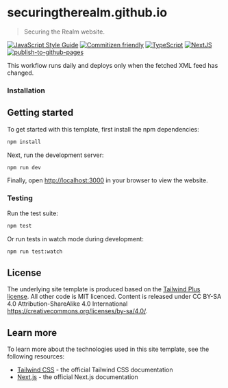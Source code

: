 # securingtherealm.github.io

> Securing the Realm website.

[![JavaScript Style Guide](https://img.shields.io/badge/code_style-standard-brightgreen.svg)](https://standardjs.com)
[![Commitizen friendly](https://img.shields.io/badge/commitizen-friendly-brightgreen.svg)](http://commitizen.github.io/cz-cli/)
[![TypeScript](https://img.shields.io/badge/--3178C6?logo=typescript&logoColor=ffffff)](https://www.typescriptlang.org/)
[![NextJS](https://img.shields.io/badge/--3178C6?logo=next.js&logoColor=ffffff)](https://nextjs.org/)
[![publish-to-github-pages](https://github.com/SecuringTheRealm/securingtherealm.github.io/actions/workflows/publish.yml/badge.svg)](https://github.com/SecuringTheRealm/securingtherealm.github.io/actions/workflows/publish.yml)

This workflow runs daily and deploys only when the fetched XML feed has changed.

### Installation

## Getting started

To get started with this template, first install the npm dependencies:

```bash
npm install
```

Next, run the development server:

```bash
npm run dev
```

Finally, open [http://localhost:3000](http://localhost:3000) in your browser to view the website.

### Testing

Run the test suite:

```bash
npm test
```

Or run tests in watch mode during development:

```bash
npm run test:watch
```

## License

The underlying site template is produced based on the [Tailwind Plus license](https://tailwindcss.com/plus/license). All other code is MIT licenced.
Content is released under CC BY-SA 4.0 Attribution-ShareAlike 4.0 International https://creativecommons.org/licenses/by-sa/4.0/.

## Learn more

To learn more about the technologies used in this site template, see the following resources:

- [Tailwind CSS](https://tailwindcss.com/docs) - the official Tailwind CSS documentation
- [Next.js](https://nextjs.org/docs) - the official Next.js documentation
